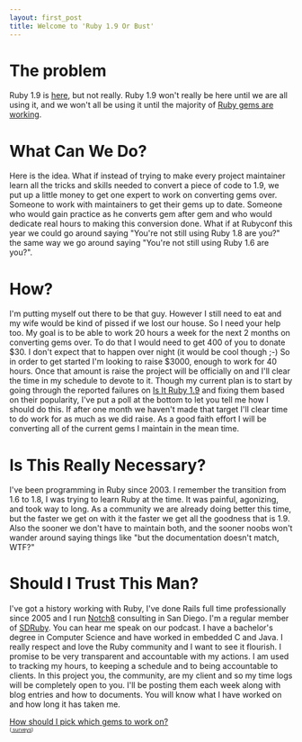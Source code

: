```yaml
---
layout: first_post
title: Welcome to 'Ruby 1.9 Or Bust'
---
```


# The problem #

Ruby 1.9 is [here](http://ruby-lang.org), but not really.  Ruby 1.9 won't really be here until we are all using it, and we won't all be using it until the majority of [Ruby gems are working](http://isitruby19.com/).

# What Can We Do? #

Here is the idea.  What if instead of trying to make every project maintainer learn all the tricks and skills needed to convert a piece of code to 1.9, we put up a little money to get one expert to work on converting gems over.  Someone to work with maintainers to get their gems up to date.  Someone who would gain practice as he converts gem after gem and who would dedicate real hours to making this conversion done.  What if at Rubyconf this year we could go around saying "You're not still using Ruby 1.8 are you?" the same way we go around saying "You're not still using Ruby 1.6 are you?".  

# How? #

I'm putting myself out there to be that guy.  However I still need to eat and my wife would be kind of pissed if we lost our house.  So I need your help too.  My goal is to be able to work 20 hours a week for the next 2 months on converting gems over.  To do that I would need to get 400 of you to donate &#36;30.  I don't expect that to happen over night (it would be cool though ;-)  So in order to get started I'm looking to raise &#36;3000, enough to work for 40 hours.  Once that amount is raise the project will be officially on and I'll clear the time in my schedule to devote to it.  Though my current plan is to start by going through the reported failures on [Is It Ruby 1.9](http://isitruby19.com/) and fixing them based on their popularity, I've put a poll at the bottom to let you tell me how I should do this.  If after one month we haven't made that target I'll clear time to do work for as much as we did raise.  As a good faith effort I will be converting all of the current gems I maintain in the mean time.

# Is This Really Necessary? #

I've been programming in Ruby since 2003.  I remember the transition from 1.6 to 1.8, I was trying to learn Ruby at the time.  It was painful, agonizing, and took way to long.  As a community we are already doing better this time, but the faster we get on with it the faster we get all the goodness that is 1.9.  Also the sooner we don't have to maintain both, and the sooner noobs won't wander around saying things like "but the documentation doesn't match, WTF?"

# Should I Trust This Man? #

I've got a history working with Ruby, I've done Rails full time professionally since 2005 and I run [Notch8](http://notch8.com) consulting in San Diego.  I'm a regular member of [SDRuby](http://sdruby.com).  You can hear me speak on our podcast.  I have a bachelor's degree in Computer Science and have worked in embedded C and Java.  I really respect and love the Ruby community and I want to see it flourish.  I promise to be very transparent and accountable with my actions.  I am used to tracking my hours, to keeping a schedule and to being accountable to clients.  In this project you, the community, are my client and so my time logs will be completely open to you.  I'll be posting them each week along with blog entries and how to documents.  You will know what I have worked on and how long it has taken me.

<script type="text/javascript" charset="utf-8" language="javascript" src="http://static.polldaddy.com/p/1460010.js"></script>
<noscript>
  <a href ="http://answers.polldaddy.com/poll/1460010/" >How should I pick which gems to work on?</a>
  <br/>
 <span style="font-size:9px;"> (<a href ="http://www.polldaddy.com">  surveys</a>)</span>
</noscript>
